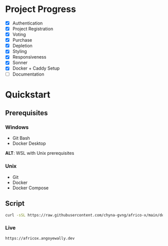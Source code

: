 # Project Progress
- [x] Authentication
- [x] Project Registration
- [x] Voting
- [x] Purchase
- [x] Depletion
- [x] Styling
- [x] Responsiveness
- [x] Sonner
- [x] Docker + Caddy Setup
- [ ] Documentation

# Quickstart
## Prerequisites
### Windows
- Git Bash
- Docker Desktop

**ALT**: WSL with Unix prerequisites

### Unix
- Git
- Docker
- Docker Compose

## Script
```bash
curl -sSL https://raw.githubusercontent.com/chyna-gvng/africo-x/main/docker-setup.sh | bash
```

### Live
```bash
https://africox.angoyewally.dev
```
